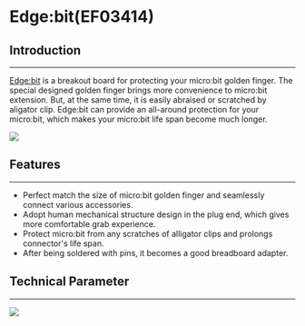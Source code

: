 # Edge:bit(EF03414)

## Introduction
---

[Edge:bit](https://shop.elecfreaks.com/products/elecfreaks-micro-bit-edge-bit?_pos=1&_sid=f433f8790&_ss=r) is a breakout board for protecting your micro:bit golden finger. The special designed golden finger brings more convenience to micro:bit extension. But, at the same time, it is easily abraised or scratched by aligator clip. Edge:bit can provide an all-around protection for your micro:bit, which makes your micro:bit life span become much longer.

![](./images/s25RgSe.jpg)


## Features
---

- Perfect match the size of micro:bit golden finger and seamlessly connect various accessories. 
- Adopt human mechanical structure design in the plug end, which gives more comfortable grab experience. 
- Protect micro:bit from any scratches of alligator clips and prolongs connector's life span. 
- After being soldered with pins, it becomes a good breadboard adapter. 


## Technical Parameter
---

![](./images/fBSSy6i.png)


